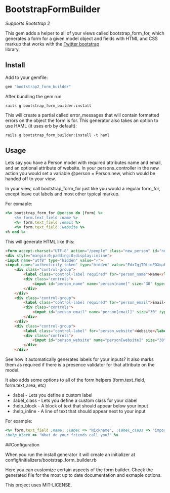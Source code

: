 # BootstrapFormBuilder

*Supports Bootstrap 2* 

This gem adds a helper to all of your views called bootstrap_form_for, which generates a form for a given model object
and fields with HTML and CSS markup that works with the [Twitter bootstrap](http://twitter.github.com/bootstrap/)  
library.

## Install
Add to your gemfile:

```ruby
gem "bootstrap2_form_builder"
```

After bundling the gem run 

```console
rails g bootstrap_form_builder:install
```

This will create a partial called error_messages that will contain formatted errors on the object the form is for. This
generator also takes an option to use HAML (it uses erb by default):

```console
rails g bootstrap_form_builder:install -t haml
```

## Usage

Lets say you have a Person model with required attributes name and email, and an optional attribute of website.
In your persons_controller in the new action you would set a variable @person = Person.new, which would be handed off
to your view.

In your view, call bootstrap_form_for just like you would a regular form_for, except leave out labels and most other
typical markup.

For exmaple:

```ruby
<%= bootstrap_form_for @person do |form| %>
	<%= form.text_field :name %>
	<%= form.text_field :email %>
	<%= form.text_field :website %>
<% end %>
```

This will generate HTML like this:

```html
<form accept-charset="UTF-8" action="/people" class="new_person" id="new_person" method="post">
<div style="margin:0;padding:0;display:inline">
<input name="utf8" type="hidden" value="✓">
<input name="authenticity_token" type="hidden" value="Edx7gjTOLinEOXqab7LweFhWlJh5uO6Js2l6exeCrwA="></div>
	<div class="control-group">
	    <label class="control-label required" for="person_name">Name</label>
	    <div class="controls">
	        <input id="person_name" name="person[name]" size="30" type="text">
        </div>
    </div>
	<div class="control-group">
	    <label class="control-label required" for="person_email">Email</label>
	    <div class="controls">
	        <input id="person_email" name="person[email]" size="30" type="text">
        </div>
    </div>
	<div class="control-group">
	    <label class="control-label" for="person_website">Website</label>
	    <div class="controls">
	        <input id="person_website" name="person[website]" size="30" type="text">
        </div>
    </div>
```

See how it automatically generates labels for your inputs? It also marks them as required if there is a
presence validator for that attribute on the model.

It also adds some options to all of the form helpers (form.text_field, form.text_area, etc)

* :label - Lets you define a custom label
* :label_class - Lets you define a custom class for your clabel
* :help_block - A block of text that should appear below your input
* :help_inline - A line of text that should appear next to your input

For example:

```ruby
<%= form.text_field :name, :label => "Nickname", :label_class => "important", 
:help_block => "What do your friends call you?" %>
```

##Configuration

When you run the install generator it will create an initializer at config/initializers/bootstrap_form_builder.rb

Here you can customize certain aspects of the form builder. Check the generated file for the most up to date documentation
and exmaple options.



This project uses MIT-LICENSE.